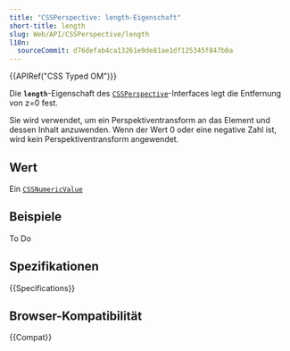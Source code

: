 ```yaml
---
title: "CSSPerspective: length-Eigenschaft"
short-title: length
slug: Web/API/CSSPerspective/length
l10n:
  sourceCommit: d76defab4ca13261e9de81ae1df125345f847b0a
---
```


{{APIRef("CSS Typed OM")}}

Die **`length`**-Eigenschaft des
[`CSSPerspective`](/de/docs/Web/API/CSSPerspective)-Interfaces legt die Entfernung von z=0 fest.

Sie wird verwendet, um ein Perspektiventransform an das Element und dessen Inhalt anzuwenden. Wenn der Wert 0 oder eine negative Zahl ist, wird kein Perspektiventransform angewendet.

## Wert

Ein [`CSSNumericValue`](/de/docs/Web/API/CSSNumericValue)

## Beispiele

To Do

## Spezifikationen

{{Specifications}}

## Browser-Kompatibilität

{{Compat}}

